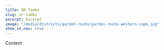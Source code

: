 ```yaml
---
title: OR Tambo
slug: or-tambo
excerpt: Excerpt
image: "/media/districts/garden-route/garden-route-western-cape.jpg"
show_in_nav: true
---
```

Content